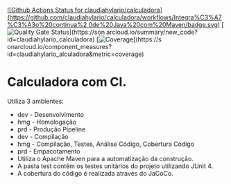 [![Github Actions Status for
claudiahylario/calculadora](https://github.com/claudiahylario/calculadora/workflows/Integra%C3%A7%C3%A3o%20continua%2
0de%20Java%20com%20Maven/badge.svg)](https://github.com/claudiahylario/calculadora/actions)
[![Quality Gate
Status](https://sonarcloud.io/api/project_badges/measure?project=claudiahylario_calculadora&metric=alert_status)](https://son
arcloud.io/summary/new_code?id=claudiahylario_calculadora)
[![Coverage](https://sonarcloud.io/api/project_badges/measure?project=claudiahylario_calculadora&metric=coverage)](https://s
onarcloud.io/component_measures?id=claudiahylario_alculadora&metric=coverage)

# Calculadora com CI.
Utiliza 3 ambientes:
- dev - Desenvolvimento
- hmg - Homologação
- prd - Produção
Pipeline
- dev - Compilação
- hmg - Compilação, Testes, Análise Código, Cobertura Código
- prd - Empacotamento
  <br>
- Utiliza o Apache Maven para a automatização da construção.<br>
- A pasta test contêm os testes unitários do projeto utilizando JUnit 4.<br>
- A cobertura do código é realizada através do JaCoCo.<br>